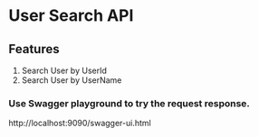# User Search API

## Features

1. Search User by UserId
2. Search User by UserName

### Use Swagger playground to try the request response.

http://localhost:9090/swagger-ui.html
